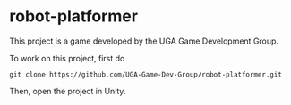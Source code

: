 # robot-platformer
This project is a game developed by the UGA Game Development Group.

To work on this project, first do

    git clone https://github.com/UGA-Game-Dev-Group/robot-platformer.git

Then, open the project in Unity.
